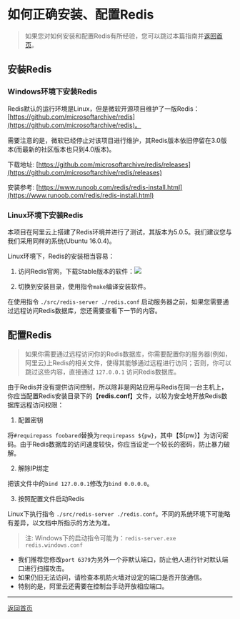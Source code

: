 # 如何正确安装、配置Redis

> 如果您对如何安装和配置Redis有所经验，您可以跳过本篇指南并[返回首页](https://github.com/WhiteRobe/hypethron)。

## 安装Redis

### Windows环境下安装Redis

Redis默认的运行环境是Linux，但是微软开源项目维护了一版Redis：[https://github.com/microsoftarchive/redis](https://github.com/microsoftarchive/redis)。

需要注意的是，微软已经停止对该项目进行维护，其Redis版本依旧停留在3.0版本(而最新的社区版本也只到4.0版本)。

下载地址: [https://github.com/microsoftarchive/redis/releases](https://github.com/microsoftarchive/redis/releases)

安装参考: [https://www.runoob.com/redis/redis-install.html](https://www.runoob.com/redis/redis-install.html)

### Linux环境下安装Redis

本项目在阿里云上搭建了Redis环境并进行了测试，其版本为5.0.5。我们建议您与我们采用同样的系统(Ubuntu 16.0.4)。

Linux环境下，Redis的安装相当容易：

1. 访问Redis官网，下载Stable版本的软件：[![](https://img.shields.io/badge/Redis_5.0.5-download-red.svg?logo=redis&style=flat)](https://redis.io/download)

2. 切换到安装目录，使用指令`make`编译安装软件。

在使用指令 `./src/redis-server ./redis.conf` 启动服务器之前，如果您需要通过远程访问Redis数据库，您还需要查看下一节的内容。

## 配置Redis

> 如果你需要通过远程访问你的Redis数据库，你需要配置你的服务器(例如，阿里云)上Redis的相关文件，使得其能够通过远程进行访问；否则，你可以跳过这些内容，直接通过 `127.0.0.1` 访问Redis数据库。

由于Redis并没有提供访问控制，所以除非是网站应用与Redis在同一台主机上，你应当配置Redis安装目录下的【**redis.conf**】文件，以较为安全地开放Redis数据库远程访问权限：

1. 配置密钥

将`#requirepass foobared`替换为`requirepass ${pw}`，其中【${pw}】为访问密码。由于Redis数据库的访问速度较快，你应当设定一个较长的密码，防止暴力破解。

2. 解除IP绑定

把该文件中的`bind 127.0.0.1`修改为`bind 0.0.0.0`。

3. 按照配置文件启动Redis

Linux下执行指令 `./src/redis-server ./redis.conf`。不同的系统环境下可能略有差异，以文档中所指示的方法为准。

> 注: Windows下的启动指令可能为：`redis-server.exe redis.windows.conf`

- 我们推荐您修改`port 6379`为另外一个非默认端口，防止他人进行针对默认端口进行扫描攻击。
- 如果仍旧无法访问，请检查本机防火墙对设定的端口是否开放通信。
- 特别的是，阿里云还需要在控制台手动开放相应端口。

---

[返回首页](https://github.com/WhiteRobe/hypethron)